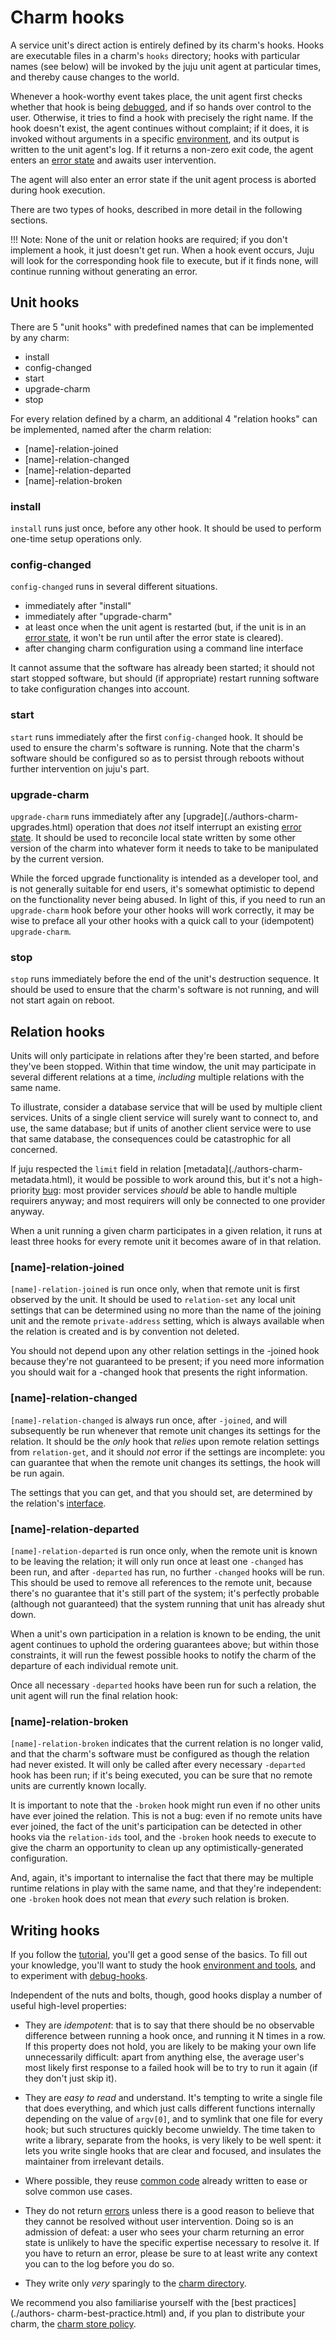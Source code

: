 # Charm hooks

A service unit's direct action is entirely defined by its charm's hooks. Hooks
are executable files in a charm's `hooks` directory; hooks with particular names
(see below) will be invoked by the juju unit agent at particular times, and
thereby cause changes to the world.

Whenever a hook-worthy event takes place, the unit agent first checks whether
that hook is being [debugged](./authors-hook-debug.html), and if so hands over
control to the user. Otherwise, it tries to find a hook with precisely the right
name. If the hook doesn't exist, the agent continues without complaint; if it
does, it is invoked without arguments in a specific
[environment](./authors-hook-environment.html), and its output is written to
the unit agent's log. If it returns a non-zero exit code, the agent enters an
[error state](./authors-hook-errors.html) and awaits user intervention.

The agent will also enter an error state if the unit agent process is aborted
during hook execution.

There are two types of hooks, described in more detail in the following
sections.

!!! Note: None of the unit or relation hooks are required; if you don't
implement a hook, it just doesn't get run. When a hook event occurs, Juju will
look for the corresponding hook file to execute, but if it finds none, will
continue running without generating an error.

## Unit hooks

There are 5 "unit hooks" with predefined names that can be implemented by any
charm:

  - install
  - config-changed
  - start
  - upgrade-charm
  - stop

For every relation defined by a charm, an additional 4 "relation hooks" can be
implemented, named after the charm relation:

  - [name]-relation-joined
  - [name]-relation-changed
  - [name]-relation-departed
  - [name]-relation-broken

### install

`install` runs just once, before any other hook. It should be used to perform
one-time setup operations only.

### config-changed

`config-changed` runs in several different situations.

  - immediately after "install"
  - immediately after "upgrade-charm"
  - at least once when the unit agent is restarted (but, if the unit is in an [error state](./authors-hook-errors.html), it won't be run until after the error state is cleared).
  - after changing charm configuration using a command line interface
  
It cannot assume that the software has already been started; it should not start
stopped software, but should (if appropriate) restart running software to take
configuration changes into account.

### start

`start` runs immediately after the first `config-changed` hook. It should be
used to ensure the charm's software is running. Note that the charm's software
should be configured so as to persist through reboots without further
intervention on juju's part.

### upgrade-charm

`upgrade-charm` runs immediately after any [upgrade](./authors-charm-
upgrades.html) operation that does _not_ itself interrupt an existing [error
state](./authors-hook-errors.html). It should be used to reconcile local state
written by some other version of the charm into whatever form it needs to take
to be manipulated by the current version.

While the forced upgrade functionality is intended as a developer tool, and is
not generally suitable for end users, it's somewhat optimistic to depend on the
functionality never being abused. In light of this, if you need to run an
`upgrade-charm` hook before your other hooks will work correctly, it may be wise
to preface all your other hooks with a quick call to your (idempotent)
`upgrade-charm`.

### stop

`stop` runs immediately before the end of the unit's destruction sequence. It
should be used to ensure that the charm's software is not running, and will not
start again on reboot.

## Relation hooks

Units will only participate in relations after they're been started, and before
they've been stopped. Within that time window, the unit may participate in
several different relations at a time, _including_ multiple relations with the
same name.

To illustrate, consider a database service that will be used by multiple client
services. Units of a single client service will surely want to connect to, and
use, the same database; but if units of another client service were to use that
same database, the consequences could be catastrophic for all concerned.

If juju respected the `limit` field in relation [metadata](./authors-charm-
metadata.html), it would be possible to work around this, but it's not a high-
priority [bug](https://bugs.launchpad.net/bugs/1089297): most provider services
_should_ be able to handle multiple requirers anyway; and most requirers will
only be connected to one provider anyway.

When a unit running a given charm participates in a given relation, it runs at
least three hooks for every remote unit it becomes aware of in that relation.

### [name]-relation-joined

`[name]-relation-joined` is run once only, when that remote unit is first
observed by the unit. It should be used to `relation-set` any local unit
settings that can be determined using no more than the name of the joining unit
and the remote `private-address` setting, which is always available when the
relation is created and is by convention not deleted.

You should not depend upon any other relation settings in the -joined hook
because they're not guaranteed to be present; if you need more information you
should wait for a -changed hook that presents the right information.

### [name]-relation-changed

`[name]-relation-changed` is always run once, after `-joined`, and will
subsequently be run whenever that remote unit changes its settings for the
relation. It should be the _only_ hook that _relies_ upon remote relation
settings from `relation-get`, and it should _not_ error if the settings are
incomplete: you can guarantee that when the remote unit changes its settings,
the hook will be run again.

The settings that you can get, and that you should set, are determined by the
relation's [interface](./authors-relations.html).

### [name]-relation-departed

`[name]-relation-departed` is run once only, when the remote unit is known to be
leaving the relation; it will only run once at least one `-changed` has been
run, and after `-departed` has run, no further `-changed` hooks will be run.
This should be used to remove all references to the remote unit, because there's
no guarantee that it's still part of the system; it's perfectly probable
(although not guaranteed) that the system running that unit has already shut
down.

When a unit's own participation in a relation is known to be ending, the unit
agent continues to uphold the ordering guarantees above; but within those
constraints, it will run the fewest possible hooks to notify the charm of the
departure of each individual remote unit.

Once all necessary `-departed` hooks have been run for such a relation, the unit
agent will run the final relation hook:

### [name]-relation-broken

`[name]-relation-broken` indicates that the current relation is no longer valid,
and that the charm's software must be configured as though the relation had
never existed. It will only be called after every necessary `-departed` hook has
been run; if it's being executed, you can be sure that no remote units are
currently known locally.

It is important to note that the `-broken` hook might run even if no other units
have ever joined the relation. This is not a bug: even if no remote units have
ever joined, the fact of the unit's participation can be detected in other hooks
via the `relation-ids` tool, and the `-broken` hook needs to execute to give the
charm an opportunity to clean up any optimistically-generated configuration.

And, again, it's important to internalise the fact that there may be multiple
runtime relations in play with the same name, and that they're independent: one
`-broken` hook does not mean that _every_ such relation is broken.

## Writing hooks

If you follow the [tutorial](./authors-charm-writing.html), you'll get a good
sense of the basics. To fill out your knowledge, you'll want to study the hook
[environment and tools](./authors-hook-environment.html), and to experiment with
[debug-hooks](./authors-hook-debug.html).

Independent of the nuts and bolts, though, good hooks display a number of useful
high-level properties:

  - They are _idempotent_: that is to say that there should be no observable difference between running a hook once, and running it N times in a row. If this property does not hold, you are likely to be making your own life unnecessarily difficult: apart from anything else, the average user's most likely first response to a failed hook will be to try to run it again (if they don't just skip it).
  - They are _easy to read_ and understand. It's tempting to write a single file that does everything, and which just calls different functions internally depending on the value of `argv[0]`, and to symlink that one file for every hook; but such structures quickly become unwieldy.
The time taken to write a library, separate from the hooks, is very likely to be
well spent: it lets you write single hooks that are clear and focused, and
insulates the maintainer from irrelevant details.

  - Where possible, they reuse [common code](https://launchpad.net/charm-tools) already written to ease or solve common use cases.
  - They do not return [errors](./authors-hook-errors.html) unless there is a good reason to believe that they cannot be resolved without user intervention. Doing so is an admission of defeat: a user who sees your charm returning an error state is unlikely to have the specific expertise necessary to resolve it. If you have to return an error, please be sure to at least write any context you can to the log before you do so.
  - They write only _very_ sparingly to the [charm directory](./authors-charm-components.html).

We recommend you also familiarise yourself with the [best practices](./authors-
charm-best-practice.html) and, if you plan to distribute your charm, the [charm
store policy](./authors-charm-policy.html).
